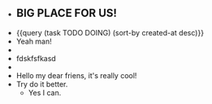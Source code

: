 - ## BIG PLACE FOR US!
- {{query (task TODO DOING) (sort-by created-at desc)}}
- Yeah man!
-
- fdskfsfkasd
-
- Hello my dear friens, it's really cool!
- Try do it better.
	- Yes I can.